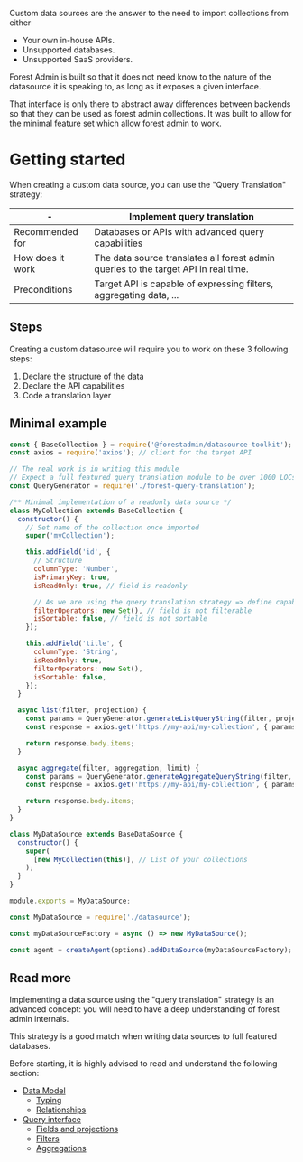 Custom data sources are the answer to the need to import collections from either

- Your own in-house APIs.
- Unsupported databases.
- Unsupported SaaS providers.

Forest Admin is built so that it does not need know to the nature of the datasource it is speaking to, as long as it exposes a given interface.

That interface is only there to abstract away differences between backends so that they can be used as forest admin collections. It was built to allow for the minimal feature set which allow forest admin to work.

# Getting started

When creating a custom data source, you can use the "Query Translation" strategy:

| -                | Implement query translation                                                         |
| ---------------- | ----------------------------------------------------------------------------------- |
| Recommended for  | Databases or APIs with advanced query capabilities                                  |
| How does it work | The data source translates all forest admin queries to the target API in real time. |
| Preconditions    | Target API is capable of expressing filters, aggregating data, ...                  |

## Steps

Creating a custom datasource will require you to work on these 3 following steps:

1. Declare the structure of the data
2. Declare the API capabilities
3. Code a translation layer

## Minimal example

```javascript
const { BaseCollection } = require('@forestadmin/datasource-toolkit');
const axios = require('axios'); // client for the target API

// The real work is in writing this module
// Expect a full featured query translation module to be over 1000 LOCs
const QueryGenerator = require('./forest-query-translation');

/** Minimal implementation of a readonly data source */
class MyCollection extends BaseCollection {
  constructor() {
    // Set name of the collection once imported
    super('myCollection');

    this.addField('id', {
      // Structure
      columnType: 'Number',
      isPrimaryKey: true,
      isReadOnly: true, // field is readonly

      // As we are using the query translation strategy => define capabilities
      filterOperators: new Set(), // field is not filterable
      isSortable: false, // field is not sortable
    });

    this.addField('title', {
      columnType: 'String',
      isReadOnly: true,
      filterOperators: new Set(),
      isSortable: false,
    });
  }

  async list(filter, projection) {
    const params = QueryGenerator.generateListQueryString(filter, projection);
    const response = axios.get('https://my-api/my-collection', { params });

    return response.body.items;
  }

  async aggregate(filter, aggregation, limit) {
    const params = QueryGenerator.generateAggregateQueryString(filter, projection);
    const response = axios.get('https://my-api/my-collection', { params });

    return response.body.items;
  }
}

class MyDataSource extends BaseDataSource {
  constructor() {
    super(
      [new MyCollection(this)], // List of your collections
    );
  }
}

module.exports = MyDataSource;
```

```javascript
const MyDataSource = require('./datasource');

const myDataSourceFactory = async () => new MyDataSource();

const agent = createAgent(options).addDataSource(myDataSourceFactory);
```

## Read more

Implementing a data source using the "query translation" strategy is an advanced concept: you will need to have a deep understanding of forest admin internals.

This strategy is a good match when writing data sources to full featured databases.

Before starting, it is highly advised to read and understand the following section:

- [Data Model](../../under-the-hood/data-model)
  - [Typing](../../under-the-hood/data-model/typing.md)
  - [Relationships](../../under-the-hood/data-model/relationships.md)
- [Query interface](../../under-the-hood/queries/README.md)
  - [Fields and projections](../../under-the-hood/queries/fields-projections.md)
  - [Filters](../../under-the-hood/queries/filters.md)
  - [Aggregations](../../under-the-hood/queries/aggregations.md)
